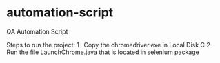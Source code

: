 # automation-script
QA Automation Script

Steps to run the project:
1- Copy the chromedriver.exe in Local Disk C
2- Run the file LaunchChrome.java that is located in selenium package